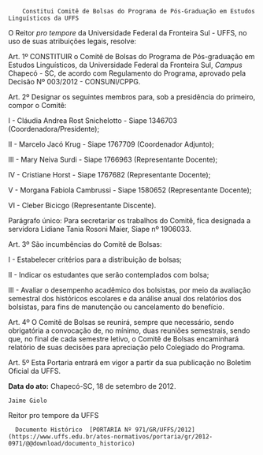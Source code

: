         Constitui Comitê de Bolsas do Programa de Pós-Graduação em Estudos Linguísticos da UFFS  

O Reitor *pro tempore* da Universidade Federal da Fronteira Sul - UFFS, no uso de suas atribuições legais, resolve:

 Art. 1º CONSTITUIR o Comitê de Bolsas do Programa de Pós-graduação em Estudos Linguísticos, da Universidade Federal da Fronteira Sul, *Campus* Chapecó - SC, de acordo com Regulamento do Programa, aprovado pela Decisão Nº 003/2012 - CONSUNI/CPPG.

 Art. 2º Designar os seguintes membros para, sob a presidência do primeiro, compor o Comitê:

 I - Cláudia Andrea Rost Snichelotto - Siape 1346703 (Coordenadora/Presidente);

 II - Marcelo Jacó Krug - Siape 1767709 (Coordenador Adjunto);

 III - Mary Neiva Surdi - Siape 1766963 (Representante Docente); 

 IV - Cristiane Horst - Siape 1767682 (Representante Docente);

 V - Morgana Fabiola Cambrussi - Siape 1580652 (Representante Docente);

 VI - Cleber Bicicgo (Representante Discente).

 Parágrafo único: Para secretariar os trabalhos do Comitê, fica designada a servidora Lidiane Tania Rosoni Maier, Siape nº 1906033.

 Art. 3º São incumbências do Comitê de Bolsas:

 I - Estabelecer critérios para a distribuição de bolsas;

 II - Indicar os estudantes que serão contemplados com bolsa;

 III - Avaliar o desempenho acadêmico dos bolsistas, por meio da avaliação semestral dos históricos escolares e da análise anual dos relatórios dos bolsistas, para fins de manutenção ou cancelamento do benefício.

 Art. 4º O Comitê de Bolsas se reunirá, sempre que necessário, sendo obrigatória a convocação de, no mínimo, duas reuniões semestrais, sendo que, no final de cada semestre letivo, o Comitê de Bolsas encaminhará relatório de suas decisões para apreciação pelo Colegiado do Programa.

 Art. 5º Esta Portaria entrará em vigor a partir da sua publicação no Boletim Oficial da UFFS.

  

   **Data do ato:** Chapecó-SC, 18 de setembro de 2012.   
 

    Jaime Giolo   
 Reitor pro tempore da UFFS 

      Documento Histórico  [PORTARIA Nº 971/GR/UFFS/2012](https://www.uffs.edu.br/atos-normativos/portaria/gr/2012-0971/@@download/documento_historico)     
      